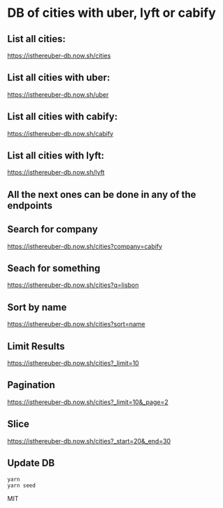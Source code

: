 # DB of cities with uber, lyft or cabify

## List all cities:
https://isthereuber-db.now.sh/cities

## List all cities with uber:
https://isthereuber-db.now.sh/uber

## List all cities with cabify:
https://isthereuber-db.now.sh/cabify

## List all cities with lyft:
https://isthereuber-db.now.sh/lyft

## All the next ones can be done in any of the endpoints

## Search for company
https://isthereuber-db.now.sh/cities?company=cabify
## Seach for something
https://isthereuber-db.now.sh/cities?q=lisbon

## Sort by name
https://isthereuber-db.now.sh/cities?sort=name

## Limit Results
https://isthereuber-db.now.sh/cities?_limit=10

## Pagination
https://isthereuber-db.now.sh/cities?_limit=10&_page=2

## Slice
https://isthereuber-db.now.sh/cities?_start=20&_end=30

## Update DB

```
yarn
yarn seed
```

MIT
